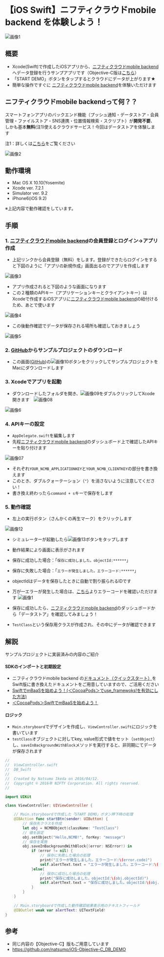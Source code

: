 # 【iOS Swift】ニフティクラウドmobile backend を体験しよう！
![画像1](/readme-img/001.png)

## 概要
* Xcode(Swift)で作成したiOSアプリから、[ニフティクラウドmobile backend](http://mb.cloud.nifty.com/)へデータ登録を行うサンプアプリです（Objective-C版は[こちら](https://github.com/natsumo/iOS-Objective-C_DB_DEMO)）
 * 「START DEMO」ボタンをタップするとクラウドにデータが上がります★
* 簡単な操作ですぐに [ニフティクラウドmobile backend](http://mb.cloud.nifty.com/)を体験いただけます

## ニフティクラウドmobile backendって何？？
スマートフォンアプリのバックエンド機能（プッシュ通知・データストア・会員管理・ファイルストア・SNS連携・位置情報検索・スクリプト）が**開発不要**、しかも基本**無料**(注1)使えるクラウドサービス！今回はデータストアを体験します

注1：詳しくは[こちら](http://mb.cloud.nifty.com/price.htm)をご覧ください

![画像2](/readme-img/002.png)

## 動作環境
* Mac OS X 10.10(Yosemite)
* Xcode ver. 7.2.1
* Simulator ver. 9.2
 * iPhone6(iOS 9.2)

※上記内容で動作確認をしています。


## 手順
### 1. [ニフティクラウドmobile backend](http://mb.cloud.nifty.com/)の会員登録とログイン→アプリ作成

* 上記リンクから会員登録（無料）をします。登録ができたらログインをすると下図のように「アプリの新規作成」画面出るのでアプリを作成します

![画像3](/readme-img/003.png)

* アプリ作成されると下図のような画面になります
* この２種類のAPIキー（アプリケーションキーとクライアントキー）はXcodeで作成するiOSアプリに[ニフティクラウドmobile backend](http://mb.cloud.nifty.com/)の紐付けるため、あとで使います

![画像4](/readme-img/004.png)

* この後動作確認でデータが保存される場所も確認しておきましょう

![画像5](/readme-img/005.png)

### 2. [GitHub](https://github.com/natsumo/iOS-Swift_DB_DEMO.git)からサンプルプロジェクトのダウンロード

* この画面([GitHub](https://github.com/natsumo/iOS-Swift_DB_DEMO.git))の![画像10](/readme-img/010.png)ボタンをクリックしてサンプルプロジェクトをMacにダウンロードします

### 3. Xcodeでアプリを起動

* ダウンロードしたフォルダを開き、![画像09](/readme-img/009.png)をダブルクリックしてXcode開きます　![画像08](/readme-img/008.png)

![画像6](/readme-img/006.png)

### 4. APIキーの設定

* `AppDelegate.swift`を編集します
* 先程[ニフティクラウドmobile backend](http://mb.cloud.nifty.com/)のダッシュボード上で確認したAPIキーを貼り付けます

![画像07](/readme-img/007.png)

* それぞれ`YOUR_NCMB_APPLICATIONKEY`と`YOUR_NCMB_CLIENTKEY`の部分を書き換えます
 * このとき、ダブルクォーテーション（`"`）を消さないように注意してください！
* 書き換え終わったら`command + s`キーで保存をします

### 5. 動作確認
* 左上の実行ボタン（さんかくの再生マーク）をクリックします

![画像12](/readme-img/012.png)

* シミュレーターが起動したら![画像13](/readme-img/013.png)ボタンをタップします
* 動作結果により画面に表示がされます
 * 保存に成功した場合：「`保存に成功しました。objectId:******`」
 * 保存に失敗した場合：「`エラーが発生しました。エラーコード:******`」
* objectIdはデータを保存したときに自動で割り振られるIDです
* 万が一エラーが発生した場合は、[こちら](http://mb.cloud.nifty.com/doc/current/rest/common/error.html)よりエラーコードを確認いただけます
![画像1](/readme-img/001.png)

* 保存に成功したら、[ニフティクラウドmobile backend](http://mb.cloud.nifty.com/)のダッシュボードから「データストア」を確認してみましょう！
* `TestClass`という保存用クラスが作成され、その中にデータが確認できます

## 解説
サンプルプロジェクトに実装済みの内容のご紹介

#### SDKのインポートと初期設定
* ニフティクラウドmobile backend の[ドキュメント（クイックスタート）](http://mb.cloud.nifty.com/doc/current/introduction/quickstart_ios.html)をSwift版に書き換えたドキュメントをご用意していますので、ご活用ください
 * [SwiftでmBaaSを始めよう！(＜CocoaPods＞でuse_framewoks!を有効にした方法)](http://qiita.com/natsumo/items/57d3a4d9be16b0490965)
 * [＜CocoaPods＞SwiftでmBaaSを始めよう！](http://qiita.com/natsumo/items/b2d18d87d57300c8d81c)

#### ロジック
 * `Main.storyboard`でデザインを作成し、`ViewController.swift`にロジックを書いています
 * `testClass`オブジェクトに対してkey, value形式で値をセット（`setObject`）し、`saveInBackgroundWithBlock`メソッドを実行すると、非同期にてデータが保存されます

```swift
//
//  ViewController.swift
//  DB_Swift
//
//  Created by Natsumo Ikeda on 2016/04/12.
//  Copyright © 2016年 NIFTY Corporation. All rights reserved.
//

import UIKit

class ViewController: UIViewController {

    // Main.storyboardで作成した「START DEMO」ボタン押下時の処理
    @IBAction func startBtn(sender: UIButton) {
        // 保存先クラスを作成
        let obj = NCMBObject(className: "TestClass")
        // 値を設定
        obj.setObject("Hello,NCMB!", forKey: "message")
        // 保存を実施
        obj.saveInBackgroundWithBlock{(error: NSError!) in
            if (error != nil) {
                // 保存に失敗した場合の処理
                print("エラーが発生しました。エラーコード:\(error.code)")
                self.alertText.text = "エラーが発生しました。エラーコード:\(error.code)"
            }else{
                // 保存に成功した場合の処理
                print("保存に成功しました。objectId:\(obj.objectId)")
                self.alertText.text = "保存に成功しました。objectId:\(obj.objectId)"
            }
        }
    }
    
    // Main.storyboardで作成した動作確認結果表示用のテキストフィールド
    @IBOutlet weak var alertText: UITextField!
}
```

## 参考
* 同じ内容の【Objective-C】版もご用意しています
 * https://github.com/natsumo/iOS-Objective-C_DB_DEMO
